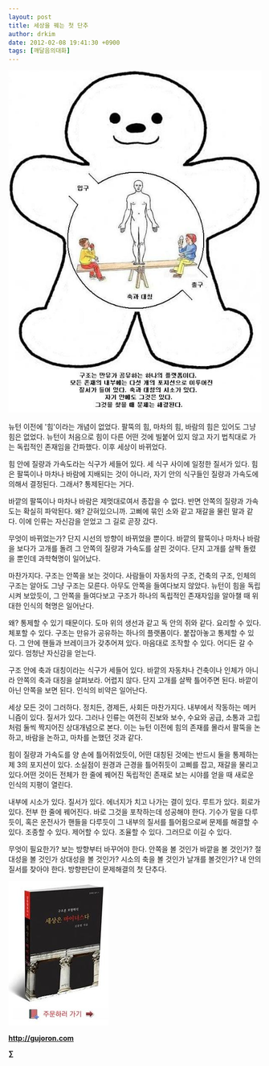```yaml
---
layout: post
title: 세상을 꿰는 첫 단추
author: drkim
date: 2012-02-08 19:41:30 +0900
tags: [깨달음의대화]
---
```

 ![0.JPG](files/attach/images/198/604/236/0.JPG)



뉴턴 이전에 '힘'이라는 개념이 없었다. 팔뚝의 힘, 마차의 힘, 바람의 힘은 있어도 그냥 힘은 없었다. 뉴턴이 처음으로 힘이 다른 어떤 것에 빌붙어 있지 않고 자기 법칙대로 가는 독립적인 존재임을 간파했다. 이후 세상이 바뀌었다. 

힘 안에 질량과 가속도라는 식구가 세들어 있다. 세 식구 사이에 일정한 질서가 있다. 힘은 팔뚝이나 마차나 바람에 지배되는 것이 아니라, 자기 안의 식구들인 질량과 가속도에 의해서 결정된다. 그래서? 통제된다는 거다. 

바깥의 팔뚝이나 마차나 바람은 제멋대로여서 종잡을 수 없다. 반면 안쪽의 질량과 가속도는 확실히 파악된다. 왜? 갇혀있으니까. 고삐에 묶인 소와 같고 재갈을 물린 말과 같다. 이에 인류는 자신감을 얻었고 그 길로 곧장 갔다. 

무엇이 바뀌었는가? 단지 시선의 방향이 바뀌었을 뿐이다. 바깥의 팔뚝이나 마차나 바람을 보다가 고개를 돌려 그 안쪽의 질량과 가속도를 살핀 것이다. 단지 고개를 살짝 돌렸을 뿐인데 과학혁명이 일어났다. 

마찬가지다. 구조는 안쪽을 보는 것이다. 사람들이 자동차의 구조, 건축의 구조, 인체의 구조는 알아도 그냥 구조는 모른다. 아무도 안쪽을 들여다보지 않았다. 뉴턴이 힘을 독립시켜 보았듯이, 그 안쪽을 들여다보고 구조가 하나의 독립적인 존재자임을 알아챌 때 위대한 인식의 혁명은 일어난다. 

왜? 통제할 수 있기 때문이다. 도마 위의 생선과 같고 독 안의 쥐와 같다. 요리할 수 있다. 체포할 수 있다. 구조는 만유가 공유하는 하나의 플랫폼이다. 붙잡아놓고 통제할 수 있다. 그 안에 핸들과 브레이크가 갖추어져 있다. 마음대로 조작할 수 있다. 어디든 갈 수 있다. 엄청난 자신감을 얻는다. 

구조 안에 축과 대칭이라는 식구가 세들어 있다. 바깥의 자동차나 건축이나 인체가 아니라 안쪽의 축과 대칭을 살펴보라. 어렵지 않다. 단지 고개를 살짝 틀어주면 된다. 바깥이 아닌 안쪽을 보면 된다. 인식의 비약은 일어난다. 

세상 모든 것이 그러하다. 정치든, 경제든, 사회든 마찬가지다. 내부에서 작동하는 메커니즘이 있다. 질서가 있다. 그러나 인류는 여전히 진보와 보수, 수요와 공급, 소통과 고립처럼 둘씩 짝지어진 상대개념으로 본다. 이는 뉴턴 이전에 힘의 존재를 몰라서 팔뚝을 논하고, 바람을 논하고, 마차를 논했던 것과 같다. 

힘이 질량과 가속도를 양 손에 틀어쥐었듯이, 어떤 대칭된 것에는 반드시 둘을 통제하는 제 3의 포지션이 있다. 소실점이 원경과 근경을 틀어쥐듯이 고삐를 잡고, 재갈을 물리고 있다.어떤 것이든 전체가 한 줄에 꿰어진 독립적인 존재로 보는 시야를 얻을 때 새로운 인식의 지평이 열린다. 

내부에 시소가 있다. 질서가 있다. 에너지가 치고 나가는 결이 있다. 루트가 있다. 회로가 있다. 전부 한 줄에 꿰어진다. 바로 그것을 포착하는데 성공해야 한다. 기수가 말을 다루듯이, 혹은 운전사가 핸들을 다루듯이 그 내부의 질서를 틀어쥠으로써 문제를 해결할 수 있다. 조종할 수 있다. 제어할 수 있다. 조율할 수 있다. 그러므로 이길 수 있다. 

무엇이 필요한가? 보는 방향부터 바꾸어야 한다. 안쪽을 볼 것인가 바깥을 볼 것인가? 절대성을 볼 것인가 상대성을 볼 것인가? 시소의 축을 볼 것인가 날개를 볼것인가? 내 안의 질서를 찾아야 한다. 방향판단이 문제해결의 첫 단추다. 




  








![](/files/attach/images/198/668/222/0.JPG)


  






**http://gujoron.com** 


**∑**